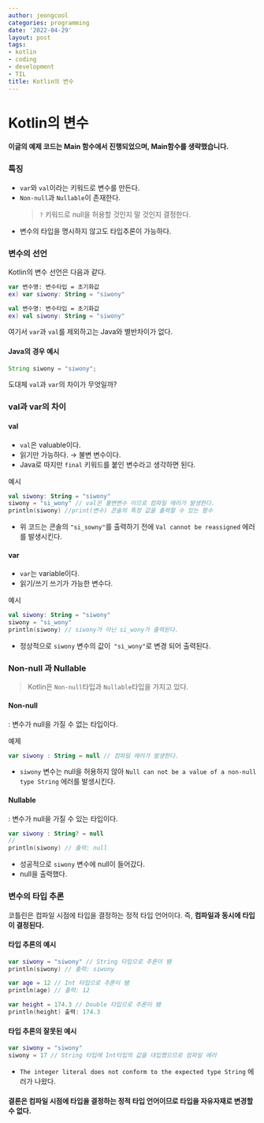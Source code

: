 ```yaml
---
author: jeongcool
categories: programming
date: '2022-04-29'
layout: post
tags:
- kotlin
- coding
- development
- TIL
title: Kotlin의 변수
---
```


# Kotlin의 변수
#### 이글의 예제 코드는 Main 함수에서 진행되었으며, Main함수를 생략했습니다.
### 특징
- `var`와 `val`이라는 키워드로 변수를 만든다.
- `Non-null`과 `Nullable`이 존재한다.
  > `?` 키워드로 null을 허용할 것인지 말 것인지 결정한다.
- 변수의 타입을 명시하지 않고도 타입추론이 가능하다.

### 변수의 선언
Kotlin의 변수 선언은 다음과 같다.
```Kotlin
var 변수명: 변수타입 = 초기화값
ex) var siwony: String = "siwony"

val 변수명: 변수타입 = 초기화값
ex) val siwony: String = "siwony"
```
여기서 `var`과 `val`를 제외하고는 Java와 별반차이가 없다.

#### Java의 경우 예시
```java
String siwony = "siwony";
```

도대체 `val`과 `var`의 차이가 무엇일까?

### val과 var의 차이
#### val
- `val`은 valuable이다.
- 읽기만 가능하다. &rarr; 불변 변수이다.
- Java로 따지만 `final` 키워드를 붙인 변수라고 생각하면 된다.

예시
```kotlin
val siwony: String = "siwony"
siwony = "si_wony" // val은 불변변수 이므로 컴파일 에러가 발생한다.
println(siwony) //print(변수) 콘솔의 특정 값을 출력할 수 있는 함수
```
- 위 코드는 콘솔의 `"si_sowny"`를 출력하기 전에 `Val cannot be reassigned` 에러를 발생시킨다.

#### var
- `var`는 variable이다.
- 읽기/쓰기 쓰기가 가능한 변수다.

예시
```kotlin
val siwony: String = "siwony"
siwony = "si_wony"
println(siwony) // siwony가 아닌 si_wony가 출력된다.
```
- 정상적으로 `siwony` 변수의 값이` "si_wony"`로 변경 되어 출력된다.

### Non-null 과 Nullable
> Kotlin은 `Non-null`타입과 `Nullable`타입을 가지고 있다.

#### Non-null
: 변수가 null을 가질 수 없는 타입이다.

예제
```kotlin
var siwony : String = null // 컴파일 에러가 발생한다.
```
- `siwony` 변수는 null을 허용하지 않아 `Null can not be a value of a non-null type String` 에러를 발생시킨다.

#### Nullable
: 변수가 null을 가질 수 있는 타입이다.
```kotlin
var siwony : String? = null
// 
println(siwony) // 출력: null
```
- 성공적으로 `siwony` 변수에 null이 들어갔다.
- null을 출력했다.

### 변수의 타입 추론
코틀린은 컴파일 시점에 타입을 결정하는 정적 타입 언어이다. 즉, **컴파일과 동시에 타입이 결정된다.**

#### 타입 추론의 예시
```kotlin
var siwony = "siwony" // String 타입으로 추론이 됌
println(siwony) // 출력: siwony

var age = 12 // Int 타입으로 추론이 됌
println(age) // 출력: 12

var height = 174.3 // Double 타입으로 추론이 됌
println(height) 출력: 174.3
```

#### 타입 추론의 잘못된 예시
```kotlin
var siwony = "siwony"
siwony = 17 // String 타입에 Int타입의 값을 대입했으므로 컴파일 에러
```
- `The integer literal does not conform to the expected type String` 에러가 나왔다.
#### 결론은 컴파일 시점에 타입을 결정하는 정적 타입 언어이므로 타입을 자유자재로 변경할 수 없다.